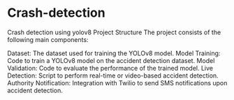 # Crash-detection
Crash detection using yolov8
Project Structure
The project consists of the following main components:

Dataset: The dataset used for training the YOLOv8 model.
Model Training: Code to train a YOLOv8 model on the accident detection dataset.
Model Validation: Code to evaluate the performance of the trained model.
Live Detection: Script to perform real-time or video-based accident detection.
Authority Notification: Integration with Twilio to send SMS notifications upon accident detection.
